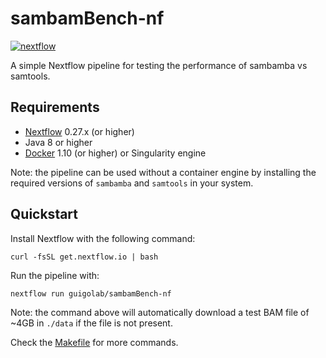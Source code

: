 # sambamBench-nf

[![nextflow](https://img.shields.io/badge/nextflow-0.27.6-blue.svg)](https://nextflow.io)

A simple Nextflow pipeline for testing the performance of sambamba vs samtools.

## Requirements

- [Nextflow](https://nextflow.io) 0.27.x (or higher)
- Java 8 or higher
- [Docker](https://www.docker.com) 1.10 (or higher) or Singularity engine

Note: the pipeline can be used without a container engine by installing the required versions of `sambamba` and `samtools` in your system.

## Quickstart

Install Nextflow with the following command:

```
curl -fsSL get.nextflow.io | bash
```

Run the pipeline with:

```
nextflow run guigolab/sambamBench-nf
```

Note: the command above will automatically download a test BAM file of ~4GB in `./data` if the file is not present.

Check the [Makefile](Makefile) for more commands.
